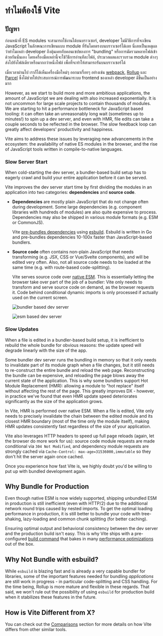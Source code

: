# ทำไมต้องใช้ Vite

## ปัญหา

ก่อนหน้าที่ ES modules จะสามารถใช้งานได้บนบราวเซอร์, developer ไม่มีวิธีการที่จะเขียน JavaScript ในลักษณะการเขียนแบบ module ที่รันโดยตรงบนบราวเซอร์ได้เลย นี่เลยเป็นเหตุผลว่าทำไมเหล่า developer ถึงคุ้นเคยกับคอนเซปของการ "bundling" หรือการมัดรวมหลายไฟล์เข้าด้วยกันนั่นเอง โดยเครื่องมือเหล่านี้จะใช้วิธีการอ่านทีละไฟล์, ประมวลผลและรวบรวม module ต่างๆ ส่งไปยังไฟล์เดียวหรือมากกว่าหนึ่งไฟล์ เพื่อที่จะทำให้สามารถรันบนบราวเซอร์ได้

เมื่อเวลาผ่านไป เราก็ได้เห็นเครื่องมือใหม่ๆ ออกมาเรื่อยๆ อย่างเช่น [webpack](https://webpack.js.org/), [Rollup](https://rollupjs.org) และ [Parcel](https://parceljs.org/) ซึ่งได้ช่วยให้ประสบการณ์การพัฒนาระบบ frontend ของเหล่า developer ดีขึ้นเป็นอย่างมาก

However, as we start to build more and more ambitious applications, the amount of JavaScript we are dealing with also increased exponentially. It is not uncommon for large scale projects to contain thousands of modules. We are starting to hit a performance bottleneck for JavaScript based tooling: it can often take an unreasonably long wait (sometimes up to minutes!) to spin up a dev server, and even with HMR, file edits can take a couple seconds to be reflected in the browser. The slow feedback loop can greatly affect developers' productivity and happiness.

Vite aims to address these issues by leveraging new advancements in the ecosystem: the availability of native ES modules in the browser, and the rise of JavaScript tools written in compile-to-native languages.

### Slow Server Start

When cold-starting the dev server, a bundler-based build setup has to eagerly crawl and build your entire application before it can be served.

Vite improves the dev server start time by first dividing the modules in an application into two categories: **dependencies** and **source code**.

- **Dependencies** are mostly plain JavaScript that do not change often during development. Some large dependencies (e.g. component libraries with hundreds of modules) are also quite expensive to process. Dependencies may also be shipped in various module formats (e.g. ESM or CommonJS).

  Vite [pre-bundles dependencies](./dep-pre-bundling) using [esbuild](https://esbuild.github.io/). Esbuild is written in Go and pre-bundles dependencies 10-100x faster than JavaScript-based bundlers.

- **Source code** often contains non-plain JavaScript that needs transforming (e.g. JSX, CSS or Vue/Svelte components), and will be edited very often. Also, not all source code needs to be loaded at the same time (e.g. with route-based code-splitting).

  Vite serves source code over [native ESM](https://developer.mozilla.org/en-US/docs/Web/JavaScript/Guide/Modules). This is essentially letting the browser take over part of the job of a bundler: Vite only needs to transform and serve source code on demand, as the browser requests it. Code behind conditional dynamic imports is only processed if actually used on the current screen.

  ![bundler based dev server](/images/bundler.png)

  ![esm based dev server](/images/esm.png)

### Slow Updates

When a file is edited in a bundler-based build setup, it is inefficient to rebuild the whole bundle for obvious reasons: the update speed will degrade linearly with the size of the app.

Some bundler dev server runs the bundling in memory so that it only needs to invalidate part of its module graph when a file changes, but it still needs to re-construct the entire bundle and reload the web page. Reconstructing the bundle can be expensive, and reloading the page blows away the current state of the application. This is why some bundlers support Hot Module Replacement (HMR): allowing a module to "hot replace" itself without affecting the rest of the page. This greatly improves DX - however, in practice we've found that even HMR update speed deteriorates significantly as the size of the application grows.

In Vite, HMR is performed over native ESM. When a file is edited, Vite only needs to precisely invalidate the chain between the edited module and its closest HMR boundary (most of the time only the module itself), making HMR updates consistently fast regardless of the size of your application.

Vite also leverages HTTP headers to speed up full page reloads (again, let the browser do more work for us): source code module requests are made conditional via `304 Not Modified`, and dependency module requests are strongly cached via `Cache-Control: max-age=31536000,immutable` so they don't hit the server again once cached.

Once you experience how fast Vite is, we highly doubt you'd be willing to put up with bundled development again.

## Why Bundle for Production

Even though native ESM is now widely supported, shipping unbundled ESM in production is still inefficient (even with HTTP/2) due to the additional network round trips caused by nested imports. To get the optimal loading performance in production, it is still better to bundle your code with tree-shaking, lazy-loading and common chunk splitting (for better caching).

Ensuring optimal output and behavioral consistency between the dev server and the production build isn't easy. This is why Vite ships with a pre-configured [build command](./build) that bakes in many [performance optimizations](./features#build-optimizations) out of the box.

## Why Not Bundle with esbuild?

While `esbuild` is blazing fast and is already a very capable bundler for libraries, some of the important features needed for bundling _applications_ are still work in progress - in particular code-splitting and CSS handling. For the time being, Rollup is more mature and flexible in these regards. That said, we won't rule out the possibility of using `esbuild` for production build when it stabilizes these features in the future.

## How is Vite Different from X?

You can check out the [Comparisons](./comparisons) section for more details on how Vite differs from other similar tools.
